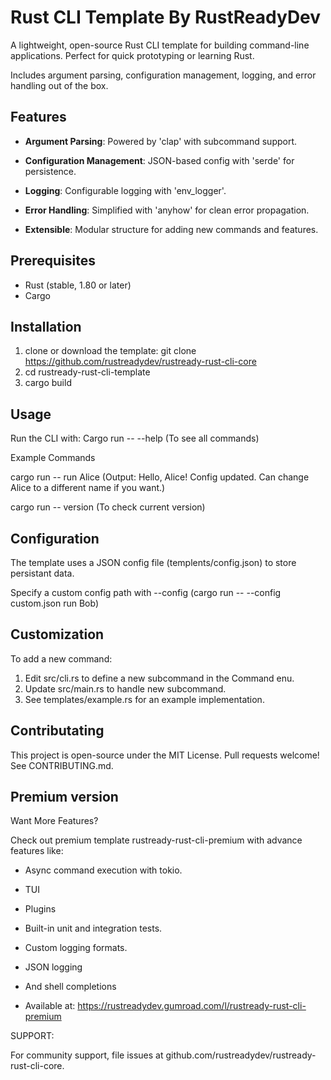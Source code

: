 # Rust CLI Template By RustReadyDev

A lightweight, open-source Rust CLI template for 
building command-line applications. Perfect for
quick prototyping or learning Rust.

Includes argument parsing, configuration management, logging, and error handling out of the box.

## Features
- **Argument Parsing**: Powered by 'clap' with subcommand support.

- **Configuration Management**: JSON-based config with 'serde' for persistence.

- **Logging**: Configurable logging with 'env_logger'.

- **Error Handling**: Simplified with 'anyhow' for clean error propagation.

- **Extensible**: Modular structure for adding new commands and features.

## Prerequisites
- Rust (stable, 1.80 or later) 
- Cargo

## Installation
1. clone or download the template:
   git clone https://github.com/rustreadydev/rustready-rust-cli-core
2. cd rustready-rust-cli-template
3. cargo build

## Usage

Run the CLI with: Cargo run -- --help (To see all commands)

Example Commands

cargo run -- run Alice  (Output: Hello, Alice! Config updated. Can change Alice to a different name if you want.)

cargo run -- version  (To check current version) 

## Configuration

The template uses a JSON config file (templents/config.json) to store persistant data.

Specify a custom config path with --config  (cargo run -- --config custom.json run Bob)

## Customization

To add a new command:
1. Edit src/cli.rs to define a new subcommand in the Command enu.
2. Update src/main.rs to handle new subcommand.
3. See templates/example.rs for an example implementation.

## Contributating

This project is open-source under the MIT License. 
Pull requests welcome! See CONTRIBUTING.md.

## Premium version

Want More Features?

Check out premium template rustready-rust-cli-premium with advance features like:

* Async command execution with tokio.

* TUI

* Plugins

* Built-in unit and integration tests.

* Custom logging formats.

* JSON logging

* And shell completions

* Available at: https://rustreadydev.gumroad.com/l/rustready-rust-cli-premium

SUPPORT: 

For community support, file issues at github.com/rustreadydev/rustready-rust-cli-core.

